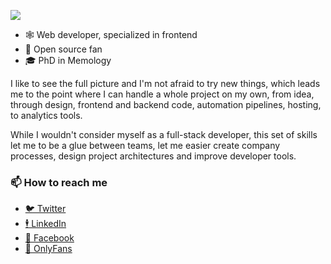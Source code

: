 ![](https://media.tenor.com/6us3et_6HDoAAAAC/hello-there-hi-there.gif)

- 🕸️ Web developer, specialized in frontend
- 📖 Open source fan
- 🎓 PhD in Memology

I like to see the full picture and I'm not afraid to try new things, which leads me to the point where I can handle a whole project on my own, from idea, through  design, frontend and backend code, automation pipelines, hosting, to analytics tools.

While I wouldn't consider myself as a full-stack developer, this set of skills let me to be a glue between teams, let me easier create company processes, design project architectures and improve developer tools.

### 📫 How to reach me
- [🐦 Twitter](https://twitter.com/igloczek)
- [🕴️ LinkedIn](https://www.linkedin.com/in/igloczek/)
- [📘 Facebook](https://www.facebook.com/iglodottech)
- [🍆 OnlyFans](https://bit.ly/totally-valid-onlyfans-link-trust-me)
